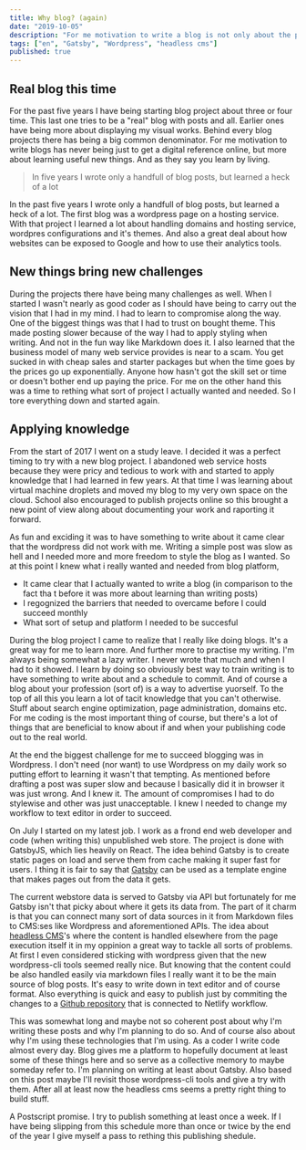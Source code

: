 ```yaml
---
title: Why blog? (again)
date: "2019-10-05"
description: "For me motivation to write a blog is not only about the posts but also about learning new things"
tags: ["en", "Gatsby", "Wordpress", "headless cms"]
published: true
---
```


## Real blog this time 

For the past five years I have being starting blog project about three or four time. This last one tries to be a "real" blog with posts and all. Earlier ones have being more about displaying my visual works. Behind every blog projects there has being a big common denominator. For me motivation to write blogs has never being just to get a digital reference online, but more about learning useful new things. And as they say you learn by living.

>In five years I wrote only a handfull of blog posts, but learned a heck of a lot

In the past five years I wrote only a handfull of blog posts, but learned a heck of a lot. The first blog was a wordpress page on a hosting service. With that project I learned a lot about handling domains and hosting service, wordpres configurations and it's themes. And also a great deal about how websites can be exposed to Google and how to use their analytics tools.

## New things bring new challenges

During the projects there have being many challenges as well. When I started I wasn't nearly as good coder as I should have being to carry out the vision that I had in my mind. I had to learn to compromise along the way. One of the biggest things was that I had to trust on bought theme. This made posting slower because of the way I had to apply styling when writing. And not in the fun way like Markdown does it. I also learned that the business model of many web service provides is near to a scam. You get sucked in with cheap sales and starter packages but when the time goes by the prices go up exponentially. Anyone how hasn't got the skill set or time or doesn't bother end up paying the price. For me on the other hand this was a time to rething what sort of project I actually wanted and needed. So I tore everything down and started again.

## Applying knowledge

From the start of 2017 I went on a study leave. I decided it was a perfect timing to try with a new blog project. I abandoned web service hosts because they were pricy and tedious to work with and started to apply knowledge that I had learned in few years. At that time I was learning about virtual machine droplets and moved my blog to my very own space on the cloud. School also encouraged to publish projects online so this brought a new point of view along about documenting your work and raporting it forward. 

As fun and exciding it was to have something to write about it came clear that the wordpress did not work with me. Writing a simple post was slow as hell and I needed more and more freedom to style the blog as I wanted. So at this point I knew what i really wanted and needed from blog platform,
- It came clear that I actually wanted to write a blog (in comparison to the fact tha t before it was more about learning than writing posts)
- I regognized the barriers that needed to overcame before I could succeed monthly
- What sort of setup and platform I needed to be succesful

During the blog project I came to realize that I really like doing blogs. It's a great way for me to learn more. And further more to practise my writing. I'm always being somewhat a lazy writer. I never wrote that much and when I had to it showed. I learn by doing so obviously best way to train writing is to have something to write about and a schedule to commit. And of course a blog about your profession (sort of) is a way to advertise yuorself. To the top of all this you learn a lot of tacit knowledge that you can't otherwise. Stuff about search engine optimization, page administration, domains etc. For me coding is the most important thing of course, but there's a lot of things that are beneficial to know about if and when your  publishing code out to the real world. 

At the end the biggest challenge for me to succeed blogging was in Wordpress. I don't need (nor want) to use Wordpress on my daily work so putting effort to learning it wasn't that tempting. As mentioned before drafting a post was super slow and because I basically did it in browser it was just wrong. And I knew it. The amount of compromises I had to do stylewise and other was just unacceptable. I knew I needed to change my workflow to text editor in order to succeed. 

On July I started on my latest job. I work as a frond end web developer and code (when writing this) unpublished web store. The project is done with GatsbyJS, which lies heavily on React. The idea behind Gatsby is to create static pages on load and serve them from cache making it super fast for users. I thing it is fair to say that <a href="https://www.gatsbyjs.org/features/" target="_blank">Gatsby</a> can be used as a template engine that makes pages out from the data it gets. 

The current webstore data is served to Gatsby via API but fortunately for me Gatsby isn't that picky about where it gets its data from. The part of it charm is that you can connect many sort of data sources in it from Markdown files to CMS:ses like Wordpress and aforementioned APIs. The idea about <a href="https://en.wikipedia.org/wiki/Headless_content_management_system" target="_blank">headless CMS</a>'s where the content is handled elsewhere from the page execution itself it in my oppinion a great way to tackle all sorts of problems. At first I even considered sticking with wordpress given that the new wordpress-cli tools seemed really nice. But knowing that the content could be also handled easily via markdown files I really want it to be the main source of blog posts. It's easy to write down in text editor and of course format. Also everything is quick and easy to publish just by commiting the changes to a <a href="https://github.com/Mehto00/my-blog" target="_blank">Github repository</a> that is connected to Netlify workflow. 

This was somewhat long and maybe not so coherent post about why I'm writing these posts and why I'm planning to do so. And of course also about why I'm using these technologies that I'm using. As a coder I write code almost every day. Blog gives me a platform to hopefully document at least some of these things here and so serve as a collective memory to maybe someday refer to. I'm planning on writing at least about Gatsby. Also based on this post maybe I'll revisit those wordpress-cli tools and give a try with them. After all at least now the headless cms seems a pretty right thing to build stuff. 

A Postscript promise. I try to publish something at least once a week. If I have being slipping from this schedule more than once or twice by the end of the year I give myself a pass to rething this publishing shedule.
